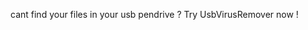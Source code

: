 cant find your files in your  usb pendrive ? Try UsbVirusRemover now ! 


<img scr="blob:https%3A//drive.google.com/8fee6511-3c07-4feb-95b4-9c303479983b">
